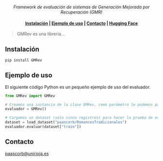 <p align="center">
  <i>Framework de evaluación de sistemas de Generación Mejorada por Recuperación (GMR)</i>
</p>

<h4 align="center">
    <p>
        <a href="#instalación">Instalación</a> |
        <a href="#ejemplo-de-uso">Ejemplo de uso</a> |
        <a href="#contacto">Contacto</a> |
        <a href="https://huggingface.co/PrevenIA">Hugging Face</a>
    <p>
</h4>

> GMRev es una librería...

## Instalación

```bash
pip install GMRev
```

## Ejemplo de uso

El siguiente código Python es un pequeño ejemplo de uso del evaluador.

```python
from GMRev import GMRev

# Creamos una instancia de la clase GMRev, como parámetro le podemos pasar nuestro modelo del lenguaje —por defecto, crea uno usando mistralai/Mixtral-8x7B-Instruct-v0.1— que es el que utilizará como evaluador.
evaluador = GMRev()

# Cargamos un dataset (solo cinco registros) para hacer la prueba de evaluación. La estructura del dataset debe ser una específica.
dataset = load_dataset("paascorb/RomancesTradicionales")
evaluador.evaluar(dataset["train"])
```

## Contacto

paascorb@unirioja.es
